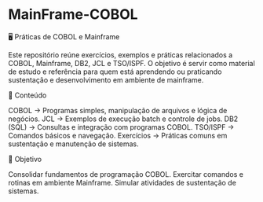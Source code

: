 # MainFrame-COBOL

🖥️ Práticas de COBOL e Mainframe

Este repositório reúne exercícios, exemplos e práticas relacionados a COBOL, Mainframe, DB2, JCL e TSO/ISPF.
O objetivo é servir como material de estudo e referência para quem está aprendendo ou praticando sustentação e desenvolvimento em ambiente de mainframe.

📌 Conteúdo

COBOL → Programas simples, manipulação de arquivos e lógica de negócios.
JCL → Exemplos de execução batch e controle de jobs.
DB2 (SQL) → Consultas e integração com programas COBOL.
TSO/ISPF → Comandos básicos e navegação.
Exercícios → Práticas comuns em sustentação e manutenção de sistemas.

🚀 Objetivo

Consolidar fundamentos de programação COBOL.
Exercitar comandos e rotinas em ambiente Mainframe.
Simular atividades de sustentação de sistemas.
